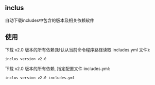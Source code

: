 ## inclus

自动下载includes中包含的版本及相关依赖软件

## 使用

下载 v2.0 版本的所有依赖(默认从当前命令程序路径读取 includes.yml 文件):
```
inclus version v2.0
```

下载 v2.0 版本的所有依赖, 指定配置文件 includes.yml:
```
inclus version v2.0 includes.yml
```